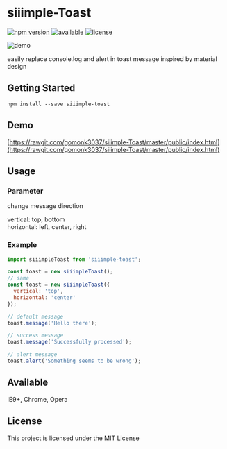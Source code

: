 # siiimple-Toast

[![npm version](https://img.shields.io/npm/v/siiimple-toast.svg)](https://badge.fury.io/js/siiimple-toast) [![available](https://img.shields.io/badge/available-IE9%2B%2C%20Chrome%2C%20Opera%20-brightgreen.svg)]() [![license](https://img.shields.io/github/license/mashape/apistatus.svg)]()

![demo](http://i.imgur.com/TNzvHD4.png)

easily replace console.log and alert in toast message
inspired by material design

## Getting Started
```
npm install --save siiimple-toast
```

## Demo

[https://rawgit.com/gomonk3037/siiimple-Toast/master/public/index.html](https://rawgit.com/gomonk3037/siiimple-Toast/master/public/index.html)

## Usage

### Parameter

change message direction <br>

vertical: top, bottom <br>
horizontal: left, center, right <br>

### Example

```javascript
import siiimpleToast from 'siiimple-toast';

const toast = new siiimpleToast();
// same 
const toast = new siiimpleToast({
  vertical: 'top',
  horizontal: 'center'
});

// default message
toast.message('Hello there'); 

// success message
toast.message('Successfully processed');

// alert message
toast.alert('Something seems to be wrong');

```
## Available

IE9+, Chrome, Opera

## License

This project is licensed under the MIT License